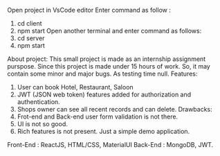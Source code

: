 Open project in VsCode editor
Enter command as follow : 
1. cd client
2. npm start
Open another terminal and enter command as follows:
1. cd server
2. npm start

About project:
This small project is made as an internship assignment purspose. Since this project is made under 15 hours of work. So, it may contain some minor and major bugs. As testing time null.
Features:
1. User can book Hotel, Restaurant, Saloon
2. JWT (JSON web token) features added for authorization and authentication.
3. Shops owner can see all recent records and can delete.
Drawbacks:
1. Frot-end and Back-end user form validation is not there.
2. UI is not so good.
3. Rich features is not present. Just a simple demo application.

Front-End : ReactJS, HTML/CSS, MaterialUI
Back-End : MongoDB, JWT.
